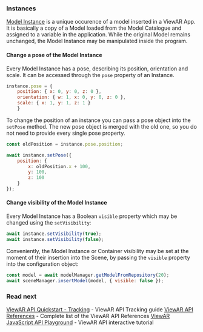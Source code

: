 ### Instances
[Model Instance](sdk/sdk--basic-concepts/sdk--basic-concepts--models.md) is a unique occurence of a model inserted in a ViewAR App. It is basically a copy of a Model loaded from the Model Catalogue and assigned to a variable in the application. While the original Model remains unchanged, the Model Instance may be manipulated inside the program.

#### Change a pose of the Model Instance
Every Model Instance has a pose, describing its position, orientation and scale. It can be accessed through the `pose` property of an Instance.
```js
instance.pose = {
    position: { x: 0, y: 0, z: 0 },
    orientation: { w: 1, x: 0, y: 0, z: 0 },
    scale: { x: 1, y: 1, z: 1 }
    }
```

To change the position of an instance you can pass a pose object into the `setPose` method. The new pose object is merged with the old one, so you do not need to provide every single pose property.
```js
const oldPosition = instance.pose.position;

await instance.setPose({ 
    position: {
        x: oldPosition.x + 100,
        y: 100,
        z: 100
    }
});
```

#### Change visibility of the Model Instance
Every Model Instance has a Boolean `visible` property which may be changed using the `setVisibility`:
```js
await instance.setVisibility(true);
await instance.setVisibility(false);
```

Conveniently, the Model Instance or Container visibility may be set at the moment of their insertion into the Scene, by passing the `visible` property into the configuration object:
```js
const model = await modelManager.getModelFromRepository(20);
await sceneManager.insertModel(model, { visible: false });
```

### Read next
[ViewAR API Quickstart - Tracking](sdk/sdk--api-quickstart/sdk--api-quickstart--tracking.md) - ViewAR API Tracking guide
[ViewAR API References](http://test2.3.viewar.com/docs/index.html) - Complete list of the ViewAR API References
[ViewAR JavaScript API Playground](https://webversion.viewar.com/com.viewar.sandbox/100/) - ViewAR API interactive tutorial

